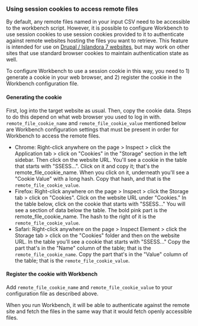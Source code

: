 ### Using session cookies to access remote files

By default, any remote files named in your input CSV need to be accessible to the workbench script. However, it is possible to configure Workbench to use session cookies to use session cookies provided to it to authenticate against remote websites hosting the files you want to retrieve. This feature is intended for use on [Drupal / Islandora 7 websites](https://github.com/mjordan/islandora_workbench/issues/963), but may work on other sites that use standard browser cookies to maintain authentication state as well.

To configure Workbench to use a session cookie in this way, you need to 1) generate a cookie in your web browser, and 2) register the cookie in the Workbench configuration file.

#### Generating the cookie

First, log into the target website as usual. Then, copy the cookie data. Steps to do this depend on what web browser you used to log in with. `remote_file_cookie_name` and `remote_file_cookie_value` mentioned below are Workbench configuration settings that must be present in order for Workbench to access the remote files.

- Chrome: Right-click anywhere on the page > Inspect > click the Application tab > click on "Cookies" in the "Storage" section in the left sidebar. Then click on the website URL. You'll see a cookie in the table that starts with "SSESS...". Click on it and copy it; that's the remote_file_cookie_name. When you click on it, underneath you'll see a "Cookie Value" with a long hash. Copy that hash, and that is the `remote_file_cookie_value`.
- Firefox: Right-click anywhere on the page > Inspect > click the Storage tab > click on "Cookies". Click on the website URL under "Cookies." In the table below, click on the cookie that starts with "SSESS..." You will see a section of data below the table. The bold pink part is the remote_file_cookie_name. The hash to the right of it is the `remote_file_cookie_value`.
- Safari: Right-click anywhere on the page > Inspect Element > click the Storage tab > click on the "Cookies" folder and then on the website URL. In the table you'll see a cookie that starts with "SSESS..." Copy the part that's in the "Name" column of the table; that is the `remote_file_cookie_name`. Copy the part that's in the "Value" column of the table; that is the `remote_file_cookie_value`.

#### Register the cookie with Workbench

Add `remote_file_cookie_name` and `remote_file_cookie_value` to your configuration file as described above.

When you run Workbench, it will be able to authenticate against the remote site and fetch the files in the same way that it would fetch openly accessible files.

